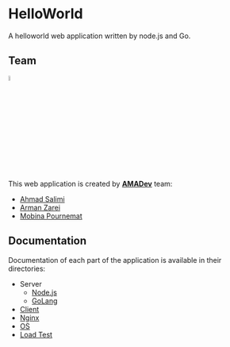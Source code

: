 # HelloWorld

A helloworld web application written by node.js and Go.

## Team

[<img src="client/favicon.ico" width="5%"/>](https://github.com/A-M-A-Dev)

This web application is created by [**AMADev**](https://github.com/A-M-A-Dev) team:

- [Ahmad Salimi](https://github.com/ahmadsalimi)
- [Arman Zarei](https://github.com/ArmanZarei)
- [Mobina Pournemat](https://github.com/Mobinapournemat)

## Documentation

Documentation of each part of the application is available in their directories:

- Server
  - [Node.js](server/node/)
  - [GoLang](server/go/)
- [Client](client/)
- [Nginx](nginx/)
- [OS](os/)
- [Load Test](loadtest/)
